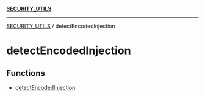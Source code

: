 [**SECURITY_UTILS**](../README.md)

***

[SECURITY_UTILS](../README.md) / detectEncodedInjection

# detectEncodedInjection

## Functions

- [detectEncodedInjection](functions/detectEncodedInjection.md)
